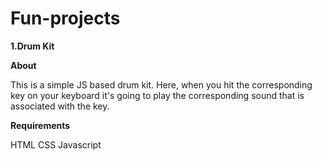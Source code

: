 # Fun-projects

**1.Drum Kit**

**About**

This is a simple JS based drum kit. Here, when you hit the corresponding key on your keyboard it's going to play the corresponding sound that is associated with the key.

**Requirements**

HTML
CSS
Javascript

